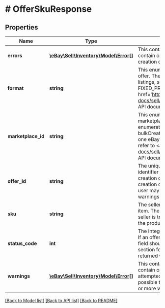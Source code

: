 # # OfferSkuResponse

## Properties

Name | Type | Description | Notes
------------ | ------------- | ------------- | -------------
**errors** | [**\eBay\Sell\Inventory\Model\Error[]**](Error.md) | This container will be returned at the offer level, and will contain one or more errors if any occurred with the attempted creation of the corresponding offer. | [optional]
**format** | **string** | This enumeration value indicates the listing format of the offer. The Inventory API currently only supports fixed-price listings, so the enumeration value returned here is always FIXED_PRICE. For implementation help, refer to &lt;a href&#x3D;&#39;https://developer.ebay.com/api-docs/sell/inventory/types/slr:FormatTypeEnum&#39;&gt;eBay API documentation&lt;/a&gt; | [optional]
**marketplace_id** | **string** | This enumeration value is the unique identifier of the eBay marketplace for which the offer will be made available. This enumeration value should be the same for all offers since the bulkCreateOffer method can only be used to create offers for one eBay marketplace at a time. For implementation help, refer to &lt;a href&#x3D;&#39;https://developer.ebay.com/api-docs/sell/inventory/types/slr:MarketplaceEnum&#39;&gt;eBay API documentation&lt;/a&gt; | [optional]
**offer_id** | **string** | The unique identifier of the newly-created offer. This identifier should be automatically created by eBay if the creation of the offer was successful. It is not returned if the creation of the offer was not successful. In which case, the user may want to scan the corresponding errors and/or warnings container to see what the issue may be. | [optional]
**sku** | **string** | The seller-defined Stock-Keeping Unit (SKU) of the inventory item. The sku value is required for each product offer that the seller is trying to create, and it is always returned to identified the product that is associated with the offer. | [optional]
**status_code** | **int** | The integer value returned in this field is the http status code. If an offer is created successfully, the value returned in this field should be 200. A user can view the HTTP status codes section for information on other status codes that may be returned with the bulkCreateOffer method. | [optional]
**warnings** | [**\eBay\Sell\Inventory\Model\Error[]**](Error.md) | This container will be returned at the offer level, and will contain one or more warnings if any occurred with the attempted creation of the corresponding offer. Note that it is possible that an offer can be created successfully even if one or more warnings are triggered. | [optional]

[[Back to Model list]](../../README.md#models) [[Back to API list]](../../README.md#endpoints) [[Back to README]](../../README.md)
